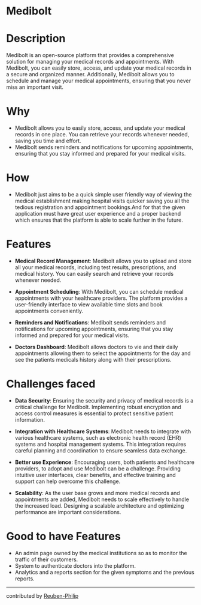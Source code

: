 # Medibolt

# Description

Medibolt is an open-source platform that provides a comprehensive solution for managing your medical records and appointments. With Medibolt, you can easily store, access, and update your medical records in a secure and organized manner. Additionally, Medibolt allows you to schedule and manage your medical appointments, ensuring that you never miss an important visit.

# Why


- Medibolt allows you to easily store, access, and update your medical records in one place. You can retrieve your records whenever needed, saving you time and effort.
- Medibolt sends reminders and notifications for upcoming appointments, ensuring that you stay informed and prepared for your medical visits.


# How

- Medibolt just aims to be a quick simple user friendly way of viewing the medical establishment making hospital visits quicker saving you all the tedious registration and appointment bookings.And for that the given application must have great user experience and a proper backend which ensures that the platform is able to scale further in the future.

# Features

- **Medical Record Management**: Medibolt allows you to upload and store all your medical records, including test results, prescriptions, and medical history. You can easily search and retrieve your records whenever needed.

- **Appointment Scheduling**: With Medibolt, you can schedule medical appointments with your healthcare providers. The platform provides a user-friendly interface to view available time slots and book appointments conveniently.

- **Reminders and Notifications**: Medibolt sends reminders and notifications for upcoming appointments, ensuring that you stay informed and prepared for your medical visits. 


- **Doctors Dashboard**: Medibolt allows doctors to vie and their daily appointments allowing them to select the appointments for the day and see the patients medicals history along with their prescriptions.


# Challenges faced

- **Data Security**: Ensuring the security and privacy of medical records is a critical challenge for Medibolt. Implementing robust encryption and access control measures is essential to protect sensitive patient information.

- **Integration with Healthcare Systems**: Medibolt needs to integrate with various healthcare systems, such as electronic health record (EHR) systems and hospital management systems. This integration requires careful planning and coordination to ensure seamless data exchange.

- **Better use Experience**: Encouraging users, both patients and healthcare providers, to adopt and use Medibolt can be a challenge. Providing intuitive user interfaces, clear benefits, and effective training and support can help overcome this challenge.

- **Scalability**: As the user base grows and more medical records and appointments are added, Medibolt needs to scale effectively to handle the increased load. Designing a scalable architecture and optimizing performance are important considerations.



# Good to have Features

- An admin page owned by the medical institutions so as to monitor the traffic of their customers.
- System to authenticate doctors into the platform.
- Analytics and a reports section for the given symptoms and the previous reports.


---

contributed by [Reuben-Philip](https://github.com/AltSumpreme)
